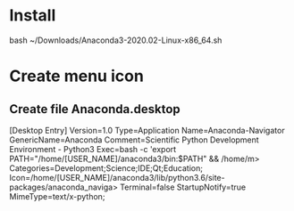 # Install

bash ~/Downloads/Anaconda3-2020.02-Linux-x86_64.sh

# Create menu icon

## Create file Anaconda.desktop
[Desktop Entry]
Version=1.0
Type=Application
Name=Anaconda-Navigator
GenericName=Anaconda
Comment=Scientific Python Development Environment - Python3
Exec=bash -c 'export PATH="/home/[USER_NAME]/anaconda3/bin:$PATH" && /home/m>
Categories=Development;Science;IDE;Qt;Education;
Icon=/home/[USER_NAME]/anaconda3/lib/python3.6/site-packages/anaconda_naviga>
Terminal=false
StartupNotify=true
MimeType=text/x-python;